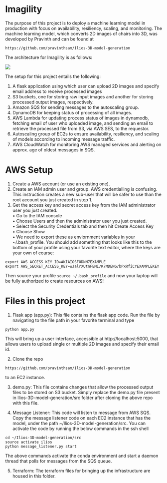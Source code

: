 # Imagility

The purpose of this project is to deploy a machine learning model in production with focus on availability, resiliency, scaling, and monitoring. The machine learning model, which converts 2D images of chairs into 3D, was developed by Pravinth and can be found at 
```
https://github.com/pravinthsam/Ilios-3D-model-generation
``` 

The architecture for Imagility is as follows:

<img src="https://github.com/iamakshayba/Imagility/blob/master/readme_images/architecture.png"/>

The setup for this project entails the following:
1. A flask application using which user can upload 2D images and specify email address to receive processed images
2. S3 buckets, one for storing raw input images and another for storing processed output images, respectively.
3. Amazon SQS for sending messages to the autoscaling group.
4. DynamoDB for keeping status of processing of all images.
5. AWS Lambda for updating process status of images in dynamodb, fetching email of user who uploaded image, and sending an email to retrieve the processed file from S3, via AWS SES, to the requestor.
6. Autoscaling group of EC2s to ensure availability, resiliency, and scaling of models according to incoming message traffic.
7. AWS CloudWatch for monitoring AWS managed services and alerting on approx. age of oldest messages in SQS.


# AWS Setup
1. Create a AWS account (or use an existing one).
2. Create an IAM admin user and group. AWS credentialling is confusing. This instruction creates a new sub-user that will be safer to use than the root account you just created in step 1.
3. Get the access key and secret access key from the IAM administrator user you just created.  
• Go to the IAM console  
• Choose Users and then the administrator user you just created.  
• Select the Security Credentials tab and then hit Create Access Key  
• Choose Show   
• We need to export these as enviornment variables in your ~/.bash_profile. You should add something that looks like this to the bottom of your profile using your favorite text editor, where the keys are your own of course:
```
export AWS_ACCESS_KEY_ID=AKIAIOSFODNN7EXAMPLE
export AWS_SECRET_ACCESS_KEY=wJalrXUtnFEMI/K7MDENG/bPxRfiCYEXAMPLEKEY
```
Then source your profile ```source ~/.bash_profile``` and now your laptop will be fully authorized to create resources on AWS!

# Files in this project

1. Flask app (app.py): This file contains the flask app code. Run the file by navigating to the file path in your favorite terminal and type
```
python app.py
```
This will bring up a user interface, accessible at http://localhost:5000, that allows users to upload single or multiple 2D images and specify their email id.

2. Clone the repo
```
https://github.com/pravinthsam/Ilios-3D-model-generation
``` 
to an EC2 instance. 

3. demo.py: This file contains changes that allow the processed output files to be stored on S3 bucket. Simply replace the demo.py file present in Ilios-3D-model-generation/src folder after cloning the above repo with this file. 

4. Message Listener: This code will listen to message from AWS SQS. Copy the message listener code on each EC2 instance that has the model, under the path ~/Ilios-3D-model-generation/src. You can activate the code by running the below commands in the ssh shell
```
cd ~/Ilios-3D-model-generation/src
source activate ilios
python message_listener.py start
``` 
The above commands activate the conda environment and start a daemon thread that polls for messages from the SQS queue.

5. Terraform: The terraform files for bringing up the infrastructure are housed in this folder. 


